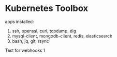 # Kubernetes Toolbox

apps installed:
1. ssh, openssl, curl, tcpdump, dig
2. mysql-client, mongodb-client, redis, elasticsearch
3. bash, jq, git, rsync

Test for webhooks 1
